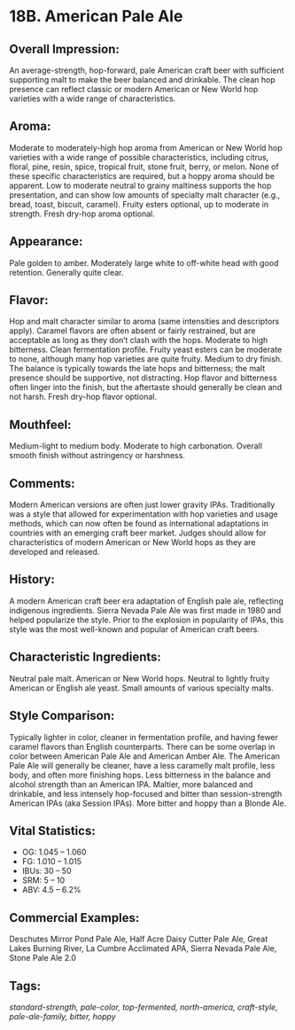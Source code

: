 # 18B. American Pale Ale

## Overall Impression: 

An average-strength, hop-forward, pale American craft beer with sufficient supporting malt to make the beer balanced and drinkable. The clean hop presence can reflect classic or modern American or New World hop varieties with a wide range of characteristics. 

## Aroma: 

Moderate to moderately-high hop aroma from American or New World hop varieties with a wide range of possible characteristics, including citrus, floral, pine, resin, spice, tropical fruit, stone fruit, berry, or melon. None of these specific characteristics are required, but a hoppy aroma should be apparent. Low to moderate neutral to grainy maltiness supports the hop presentation, and can show low amounts of specialty malt character (e.g., bread, toast, biscuit, caramel). Fruity esters optional, up to moderate in strength. Fresh dry-hop aroma optional.

## Appearance: 

Pale golden to amber. Moderately large white to off-white head with good retention. Generally quite clear.

## Flavor: 

Hop and malt character similar to aroma (same intensities and descriptors apply). Caramel flavors are often absent or fairly restrained, but are acceptable as long as they don’t clash with the hops. Moderate to high bitterness. Clean fermentation profile. Fruity yeast esters can be moderate to none, although many hop varieties are quite fruity. Medium to dry finish. The balance is typically towards the late hops and bitterness; the malt presence should be supportive, not distracting. Hop flavor and bitterness often linger into the finish, but the aftertaste should generally be clean and not harsh. Fresh dry-hop flavor optional.

## Mouthfeel: 

Medium-light to medium body. Moderate to high carbonation. Overall smooth finish without astringency or harshness.

## Comments: 

Modern American versions are often just lower gravity IPAs. Traditionally was a style that allowed for experimentation with hop varieties and usage methods, which can now often be found as international adaptations in countries with an emerging craft beer market. Judges should allow for characteristics of modern American or New World hops as they are developed and released.

## History: 

A modern American craft beer era adaptation of English pale ale, reflecting indigenous ingredients. Sierra Nevada Pale Ale was first made in 1980 and helped popularize the style. Prior to the explosion in popularity of IPAs, this style was the most well-known and popular of American craft beers.

## Characteristic Ingredients: 

Neutral pale malt. American or New World hops. Neutral to lightly fruity American or English ale yeast. Small amounts of various specialty malts.

## Style Comparison: 

Typically lighter in color, cleaner in fermentation profile, and having fewer caramel flavors than English counterparts. There can be some overlap in color between American Pale Ale and American Amber Ale. The American Pale Ale will generally be cleaner, have a less caramelly malt profile, less body, and often more finishing hops. Less bitterness in the balance and alcohol strength than an American IPA. Maltier, more balanced and drinkable, and less intensely hop-focused and bitter than session-strength American IPAs (aka Session IPAs). More bitter and hoppy than a Blonde Ale.

## Vital Statistics:	

- OG:	1.045 – 1.060
- FG:	1.010 – 1.015
- IBUs:	30 – 50	
- SRM:	5 – 10	
- ABV:	4.5 – 6.2%

## Commercial Examples: 

Deschutes Mirror Pond Pale Ale, Half Acre Daisy Cutter Pale Ale, Great Lakes Burning River, La Cumbre Acclimated APA, Sierra Nevada Pale Ale, Stone Pale Ale 2.0

## Tags: 

_standard-strength, pale-color, top-fermented, north-america, craft-style, pale-ale-family, bitter, hoppy_
